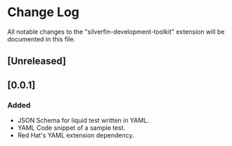 # Change Log

All notable changes to the "silverfin-development-toolkit" extension will be documented in this file.

## [Unreleased]

## [0.0.1]

### Added
- JSON Schema for liquid test written in YAML.
- YAML Code snippet of a sample test.
- Red Hat's YAML extension dependency.